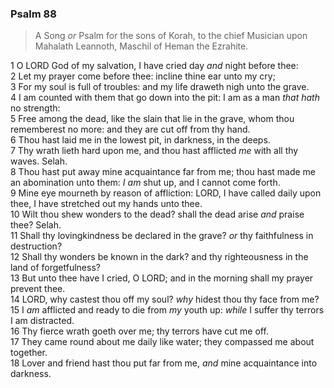 ### Psalm 88

> A Song *or* Psalm for the sons of Korah, to the chief Musician upon Mahalath Leannoth, Maschil of Heman the Ezrahite.

1 O LORD God of my salvation, I have cried day *and* night before thee:  
2 Let my prayer come before thee: incline thine ear unto my cry;  
3 For my soul is full of troubles: and my life draweth nigh unto the grave.  
4 I am counted with them that go down into the pit: I am as a man *that hath* no strength:  
5 Free among the dead, like the slain that lie in the grave, whom thou rememberest no more: and they are cut off from thy hand.  
6 Thou hast laid me in the lowest pit, in darkness, in the deeps.  
7 Thy wrath lieth hard upon me, and thou hast afflicted *me* with all thy waves. Selah.  
8 Thou hast put away mine acquaintance far from me; thou hast made me an abomination unto them: *I am* shut up, and I cannot come forth.  
9 Mine eye mourneth by reason of affliction: LORD, I have called daily upon thee, I have stretched out my hands unto thee.  
10 Wilt thou shew wonders to the dead? shall the dead arise *and* praise thee? Selah.  
11 Shall thy lovingkindness be declared in the grave? *or* thy faithfulness in destruction?  
12 Shall thy wonders be known in the dark? and thy righteousness in the land of forgetfulness?  
13 But unto thee have I cried, O LORD; and in the morning shall my prayer prevent thee.  
14 LORD, why castest thou off my soul? *why* hidest thou thy face from me?  
15 I *am* afflicted and ready to die from *my* youth up: *while* I suffer thy terrors I am distracted.  
16 Thy fierce wrath goeth over me; thy terrors have cut me off.  
17 They came round about me daily like water; they compassed me about together.  
18 Lover and friend hast thou put far from me, *and* mine acquaintance into darkness.  
